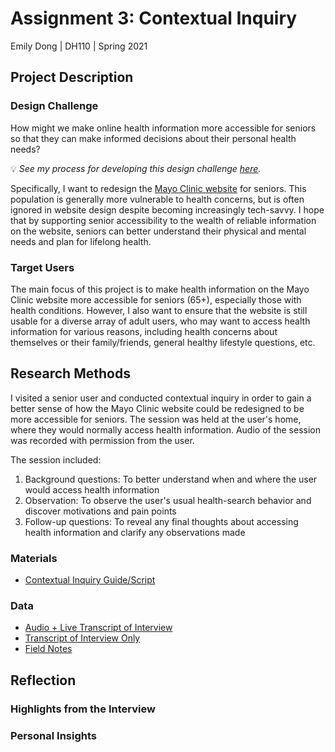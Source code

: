 # Assignment 3: Contextual Inquiry

Emily Dong | DH110 | Spring 2021

## Project Description

### Design Challenge

How might we make online health information more accessible for seniors so that they can make informed decisions about their personal health needs? 

:bulb: *See my process for developing this design challenge [here]().*

Specifically, I want to redesign the [Mayo Clinic website](https://www.mayoclinic.org/) for seniors. This population is generally more vulnerable to health concerns, but is often ignored in website design despite becoming increasingly tech-savvy. I hope that by supporting senior accessibility to the wealth of reliable information on the website, seniors can better understand their physical and mental needs and plan for lifelong health.

### Target Users
The main focus of this project is to make health information on the Mayo Clinic website more accessible for seniors (65+), especially those with health conditions. However, I also want to ensure that the website is still usable for a diverse array of adult users, who may want to access health information for various reasons, including health concerns about themselves or their family/friends, general healthy lifestyle questions, etc.

## Research Methods
I visited a senior user and conducted contextual inquiry in order to gain a better sense of how the Mayo Clinic website could be redesigned to be more accessible for seniors. The session was held at the user's home, where they would normally access health information. Audio of the session was recorded with permission from the user.

The session included:
1. Background questions: To better understand when and where the user would access health information 
3. Observation: To observe the user's usual health-search behavior and discover motivations and pain points
4. Follow-up questions: To reveal any final thoughts about accessing health information and clarify any observations made

### Materials
* [Contextual Inquiry Guide/Script](https://docs.google.com/document/d/1zNHiBzdG5Y8lv5J38GJoqpJONRAYYMMKfFZCLkaLXdY/edit?usp=sharing)

### Data
* [Audio + Live Transcript of Interview](https://otter.ai/u/143CuTXnuweLRTeHz_ZRM0jk-Os)
* [Transcript of Interview Only](https://docs.google.com/document/d/1wEfhU8yfb0pqXnI6XKYqwaGexaXYt36zgwX7lbkksfI/edit?usp=sharing)
* [Field Notes](https://docs.google.com/document/d/1oOFrh0s3qjZ9RsDALjlodB7VDqvL728tthr8Z_610KA/edit?usp=sharing)

## Reflection

### Highlights from the Interview


### Personal Insights



